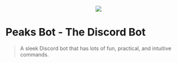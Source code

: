 <p align="center"><img src='https://media.discordapp.net/attachments/521810097157046322/525088826151010334/PeaksBot2.jpg?width=1440&height=536'></p>

Peaks Bot - The Discord Bot
===========================================

>A sleek Discord bot that has lots of fun, practical, and intuitive commands.
